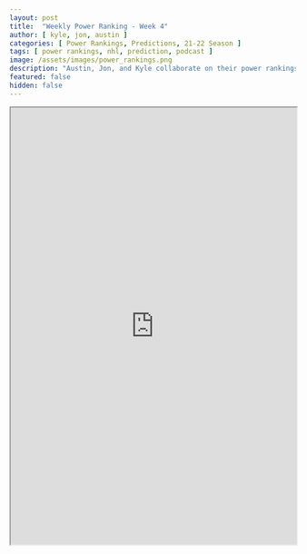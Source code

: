 ```yaml
---
layout: post
title:  "Weekly Power Ranking - Week 4"
author: [ kyle, jon, austin ]
categories: [ Power Rankings, Predictions, 21-22 Season ]
tags: [ power rankings, nhl, prediction, podcast ]
image: /assets/images/power_rankings.png
description: "Austin, Jon, and Kyle collaborate on their power rankings for week 4 of the NHL 2021 season."
featured: false
hidden: false
---
```


<iframe src="https://docs.google.com/spreadsheets/d/e/2PACX-1vRzM69nvnhV-HRqVbhzXo_Mri32G-RfgtYZecokhOZCPzJLdoL-W30bJsLX-Tu6TRpr17JXImEdoIku/pubhtml?gid=0&amp;single=true&amp;widget=true&amp;headers=false"  width="100%" height="770"></iframe>
